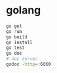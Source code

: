 # golang

```bash
go get
go run
go build
go install
go test
go doc
# doc server
godoc -http=:6060
```